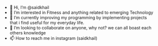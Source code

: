 - 👋 Hi, I’m @saidkhail
- 👀 I’m interested in Fitness and anything related to emerging Technology 
- 🌱 I’m currently improving my programming by implementing projects that i find useful for my everyday life.
- 💞️ I’m looking to collaborate on anyone, why not? we can all boast each others knowledge 
- 📫 How to reach me in instagram (saidkhail)

<!---
<div style="width:100%;height:0;padding-bottom:75%;position:relative;"><iframe src="https://giphy.com/embed/Y0PCz5xO3caljsBNYm" width="100%" height="100%" style="position:absolute" frameBorder="0" class="giphy-embed" allowFullScreen></iframe></div><p><a href="https://giphy.com/gifs/vibes-thoughts-and-prayers-sending-good-Y0PCz5xO3caljsBNYm">via GIPHY</a></p>

saidkhail/saidkhail is a ✨ special ✨ repository because its `README.md` (this file) appears on your GitHub profile.
You can click the Preview link to take a look at your changes.
--->
